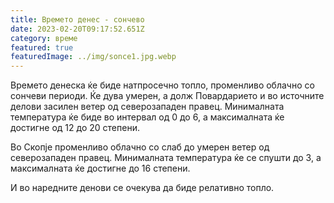 ```yaml
---
title: Времето денес - сончево
date: 2023-02-20T09:17:52.651Z
category: време
featured: true
featuredImage: ../img/sonce1.jpg.webp
---
```


<!--StartFragment-->

Времето денеска ќе биде натпросечно топло, променливо облачно со сончеви периоди. Ќе дува умерен, а долж Повардарието и во источните делови засилен ветер од северозападен правец. Минималната температура ќе биде во интервал од 0 до 6, а максималната ќе достигне од 12 до 20 степени.

Во Скопје променливо облачно со слаб до умерен ветер од северозападен правец. Минималната температура ќе се спушти до 3, а максималната ќе достигне до 16 степени.

И во наредните денови се очекува да биде релативно топло.

<!--EndFragment-->
